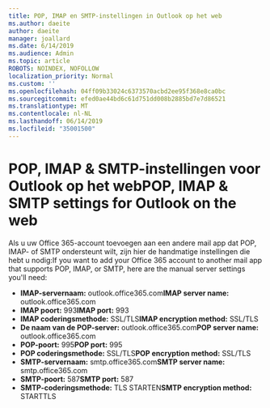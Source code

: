 ```yaml
---
title: POP, IMAP en SMTP-instellingen in Outlook op het web
ms.author: daeite
author: daeite
manager: joallard
ms.date: 6/14/2019
ms.audience: Admin
ms.topic: article
ROBOTS: NOINDEX, NOFOLLOW
localization_priority: Normal
ms.custom: ''
ms.openlocfilehash: 04ff09b33024c6373570acbd2ee95f368e8ca0bc
ms.sourcegitcommit: efed0ae44bd6c61d751dd008b2885bd7e7d86521
ms.translationtype: MT
ms.contentlocale: nl-NL
ms.lasthandoff: 06/14/2019
ms.locfileid: "35001500"
---
```

# <a name="pop-imap--smtp-settings-for-outlook-on-the-web"></a><span data-ttu-id="21bb8-102">POP, IMAP & SMTP-instellingen voor Outlook op het web</span><span class="sxs-lookup"><span data-stu-id="21bb8-102">POP, IMAP & SMTP settings for Outlook on the web</span></span>

<span data-ttu-id="21bb8-103">Als u uw Office 365-account toevoegen aan een andere mail app dat POP, IMAP- of SMTP ondersteunt wilt, zijn hier de handmatige instellingen die hebt u nodig:</span><span class="sxs-lookup"><span data-stu-id="21bb8-103">If you want to add your Office 365 account to another mail app that supports POP, IMAP, or SMTP, here are the manual server settings you'll need:</span></span>
  
- <span data-ttu-id="21bb8-104">**IMAP-servernaam:** outlook.office365.com</span><span class="sxs-lookup"><span data-stu-id="21bb8-104">**IMAP server name:** outlook.office365.com</span></span>
- <span data-ttu-id="21bb8-105">**IMAP poort:** 993</span><span class="sxs-lookup"><span data-stu-id="21bb8-105">**IMAP port:** 993</span></span>
- <span data-ttu-id="21bb8-106">**IMAP coderingsmethode:** SSL/TLS</span><span class="sxs-lookup"><span data-stu-id="21bb8-106">**IMAP encryption method:** SSL/TLS</span></span>
- <span data-ttu-id="21bb8-107">**De naam van de POP-server:** outlook.office365.com</span><span class="sxs-lookup"><span data-stu-id="21bb8-107">**POP server name:** outlook.office365.com</span></span>  
- <span data-ttu-id="21bb8-108">**POP-poort:** 995</span><span class="sxs-lookup"><span data-stu-id="21bb8-108">**POP port:** 995</span></span>  
- <span data-ttu-id="21bb8-109">**POP coderingsmethode:** SSL/TLS</span><span class="sxs-lookup"><span data-stu-id="21bb8-109">**POP encryption method:** SSL/TLS</span></span>  
- <span data-ttu-id="21bb8-110">**SMTP-servernaam:** smtp.office365.com</span><span class="sxs-lookup"><span data-stu-id="21bb8-110">**SMTP server name:** smtp.office365.com</span></span>
- <span data-ttu-id="21bb8-111">**SMTP-poort:** 587</span><span class="sxs-lookup"><span data-stu-id="21bb8-111">**SMTP port:** 587</span></span>
- <span data-ttu-id="21bb8-112">**SMTP-coderingsmethode:** TLS STARTEN</span><span class="sxs-lookup"><span data-stu-id="21bb8-112">**SMTP encryption method:** STARTTLS</span></span>
